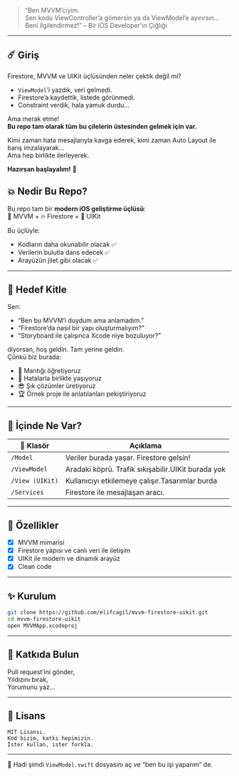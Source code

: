 


> “Ben MVVM’ciyim.  
> Sen kodu ViewController’a gömersin ya da ViewModel’e ayırırsın...  
> Beni ilgilendirmez!” – Bir iOS Developer'ın Çığlığı

---

## ☄️ Giriş

Firestore, MVVM ve UIKit üçlüsünden neler çektik değil mi?

- `ViewModel`’i yazdık, veri gelmedi.  
- Firestore’a kaydettik, listede görünmedi.  
- Constraint verdik, hala yamuk durdu...

Ama merak etme!  
**Bu repo tam olarak tüm bu çilelerin üstesinden gelmek için var.**  

 
Kimi zaman hata mesajlarıyla kavga ederek, kimi zaman Auto Layout ile barış imzalayarak...  
Ama hep birlikte ilerleyerek.

**Hazırsan başlayalım!** 🚀
## 💥 Nedir Bu Repo?

Bu repo tam bir **modern iOS geliştirme üçlüsü**:  
📐 MVVM + 🔥 Firestore + 📱 UIKit

Bu üçlüyle:
- Kodların daha okunabilir olacak ✅  
- Verilerin bulutla dans edecek ✅  
- Arayüzün jilet gibi olacak ✅


---

## 🎯 Hedef Kitle

Sen:
- “Ben bu MVVM’i duydum ama anlamadım.”  
- “Firestore’da nasıl bir yapı oluşturmalıyım?”  
- “Storyboard ile çalışınca Xcode niye bozuluyor?”  

diyorsan, hoş geldin. Tam yerine geldin.  
Çünkü biz burada:
- 🧠 Mantığı öğretiyoruz
- 🤯 Hatalarla birlikte yaşıyoruz
- 😎 Şık çözümler üretiyoruz
- 🏆 Örnek proje ile anlatılanları pekiştiriyoruz


---

## 🔧 İçinde Ne Var?

| 📂 Klasör                  | Açıklama                                                   |
|---------------------------|------------------------------------------------------------ |
| `/Model`                  | Veriler burada yaşar. Firestore gelsin!                     |
| `/ViewModel`              | Aradaki köprü. Trafik sıkışabilir.UIKit burada yok          |
| `/View (UIKit)`           | Kullanıcıyı etkilemeye çalışır.Tasarımlar burda             |
| `/Services`               | Firestore ile mesajlaşan aracı.                             |

---

## 🧪 Özellikler

- [x] MVVM mimarisi 
- [x] Firestore yapısı ve canlı veri ile iletişim
- [x] UIKit ile modern ve dinamik arayüz
- [x] Clean code

---
## ✨ Kurulum

```bash
git clone https://github.com/elifcagil/mvvm-firestore-uikit.git
cd mvvm-firestore-uikit
open MVVMApp.xcodeproj
```

---

## 🤝 Katkıda Bulun

Pull request’ini gönder,  
Yıldızını bırak,  
Yorumunu yaz...

---

## 📜 Lisans

```text
MIT Lisansı.  
Kod bizim, katkı hepimizin.  
İster kullan, ister forkla.  

```

---

🚀 Hadi şimdi `ViewModel.swift` dosyasını aç ve “ben bu işi yaparım” de.  

